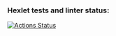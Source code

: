 ### Hexlet tests and linter status:
[![Actions Status](https://github.com/agapovk/php-project-45/actions/workflows/hexlet-check.yml/badge.svg)](https://github.com/agapovk/php-project-45/actions)